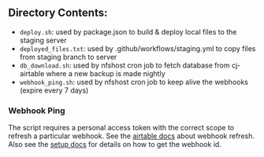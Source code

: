 
## Directory Contents:

- `deploy.sh`: used by package.json to build & deploy local files to the staging server
- `deployed_files.txt`: used by .github/workflows/staging.yml to copy files from staging branch to server
- `db_download.sh`: used by nfshost cron job to fetch database from cj-airtable where a new backup is made nightly
- `webhook_ping.sh`: used by nfshost cron job to keep alive the webhooks (expire every 7 days)

### Webhook Ping

The script requires a personal access token with the correct scope to refresh a particular webhook.
See the [airtable docs](https://airtable.com/developers/web/api/refresh-a-webhook) about webhook refresh.
Also see the [setup docs](../docs/Dev_Setup.md) for details on how to get the webhook id.


